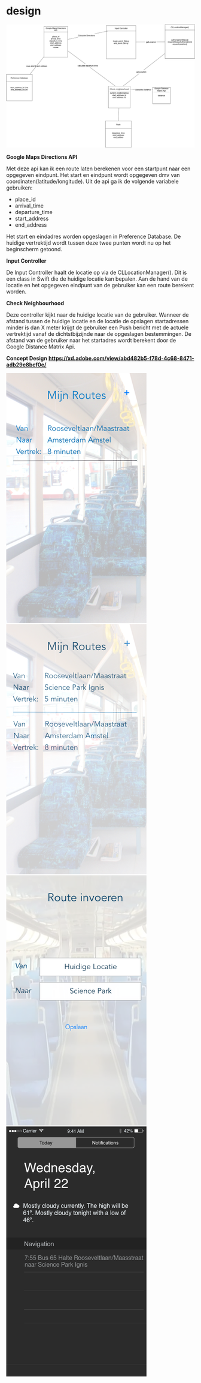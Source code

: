 # design

<p><img src=doc/uml.png>

__Google Maps Directions API__

Met deze api kan ik een route laten berekenen voor een startpunt naar een opgegeven eindpunt. Het start en eindpunt wordt opgegeven dmv van coordinaten(latitude/longitude). Uit de api ga ik de volgende variabele gebruiken:
* place_id
* arrival_time
* departure_time
* start_address
* end_address

Het start en eindadres worden opgeslagen in Preference Database. De huidige vertrektijd wordt tussen deze twee punten wordt nu op het beginscherm getoond. 

__Input Controller__

De Input Controller haalt de locatie op via de CLLocationManager(). Dit is een class in Swift die de huidige locatie kan bepalen. Aan de hand van de locatie en het opgegeven eindpunt van de gebruiker kan een route berekent worden.

__Check Neighbourhood__

Deze controller kijkt naar de huidige locatie van de gebruiker. Wanneer de afstand tussen de huidige locatie en de locatie de opslagen startadressen minder is dan X meter krijgt de gebruiker een Push bericht met de actuele vertrektijd vanaf de dichtstbijzijnde naar de opgeslagen bestemmingen. De afstand van de gebruiker naar het startadres wordt berekent door de Google Distance Matrix Api.

__Concept Design__
__https://xd.adobe.com/view/abd482b5-f78d-4c68-8471-adb29e8bcf0e/__

<p><img src=doc/iPhone1.png><img src=doc/iPhone2.png><img src=doc/iPhone3.png><img src=doc/iPhone4.png>